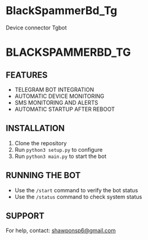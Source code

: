 # BlackSpammerBd_Tg
Device connector Tgbot
# BLACKSPAMMERBD_TG

## FEATURES
- TELEGRAM BOT INTEGRATION
- AUTOMATIC DEVICE MONITORING
- SMS MONITORING AND ALERTS
- AUTOMATIC STARTUP AFTER REBOOT

## INSTALLATION
1. Clone the repository
2. Run `python3 setup.py` to configure
3. Run `python3 main.py` to start the bot

## RUNNING THE BOT
- Use the `/start` command to verify the bot status
- Use the `/status` command to check system status

## SUPPORT
For help, contact: shawponsp6@gmail.com
